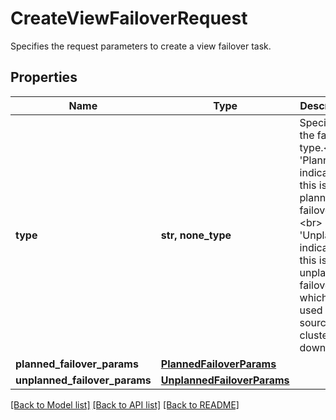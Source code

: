 # CreateViewFailoverRequest

Specifies the request parameters to create a view failover task.

## Properties
Name | Type | Description | Notes
------------ | ------------- | ------------- | -------------
**type** | **str, none_type** | Specifies the failover type.&lt;br&gt; &#39;Planned&#39; indicates this is a planned failover.&lt;br&gt; &#39;Unplanned&#39; indicates this is an unplanned failover, which is used when source cluster is down. | 
**planned_failover_params** | [**PlannedFailoverParams**](PlannedFailoverParams.md) |  | [optional] 
**unplanned_failover_params** | [**UnplannedFailoverParams**](UnplannedFailoverParams.md) |  | [optional] 

[[Back to Model list]](../README.md#documentation-for-models) [[Back to API list]](../README.md#documentation-for-api-endpoints) [[Back to README]](../README.md)


